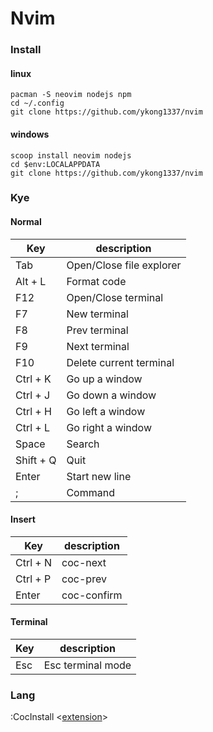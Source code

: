 # Nvim

### Install

#### linux

```shell
pacman -S neovim nodejs npm
cd ~/.config
git clone https://github.com/ykong1337/nvim
```

#### windows

```shell
scoop install neovim nodejs
cd $env:LOCALAPPDATA
git clone https://github.com/ykong1337/nvim
```

### Kye

#### Normal

| Key       | description              |
|-----------|--------------------------|
| Tab       | Open/Close file explorer |
| Alt + L   | Format code              |
| F12       | Open/Close terminal      |
| F7        | New terminal             |
| F8        | Prev terminal            |
| F9        | Next terminal            |
| F10       | Delete current terminal  |
| Ctrl + K  | Go up a window           |
| Ctrl + J  | Go down a window         |
| Ctrl + H  | Go left a window         |
| Ctrl + L  | Go right a window        |
| Space     | Search                   |
| Shift + Q | Quit                     |
| Enter     | Start new line           |
| ;         | Command                  |

#### Insert

| Key      | description |
|----------|-------------|
| Ctrl + N | coc-next    |
| Ctrl + P | coc-prev    |
| Enter    | coc-confirm |

#### Terminal

| Key | description       |
|-----|-------------------|
| Esc | Esc terminal mode |

### Lang

:CocInstall <[extension](https://github.com/neoclide/coc.nvim/wiki/Using-coc-extensions#implemented-coc-extensions)>

